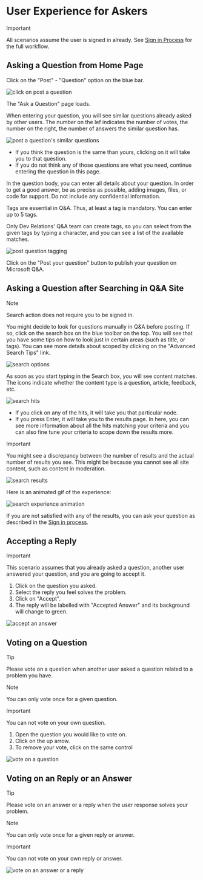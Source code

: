# User Experience for Askers

> [!IMPORTANT]
> All scenarios assume the user is signed in already. See [Sign in Process](index.md#sign-in-process) for the full workflow.

## Asking a Question from Home Page

Click on the "Post" - "Question" option on the blue bar.

![click on post a question](media/post-question-1.PNG)

The "Ask a Question" page loads.

When entering your question, you will see similar questions already asked by other users. The number on the lef indicates the number of votes, the number on the right, the number of answers the similar question has.

![post a question's similar questions](media/post-question-2.png)

- If you think the question is the same than yours, clicking on it will take you to that question.
- If you do not think any of those questions are what you need, continue entering the question in this page.

In the question body, you can enter all details about your question. In order to get a good answer, be as precise as possible, adding images, files, or code for support. Do not include any confidential information.

Tags are essential in Q&A. Thus, at least a tag is mandatory. You can enter up to 5 tags.

Only Dev Relations' Q&A team can create tags, so you can select from the given tags by typing a character, and you can see a list of the available matches.

![post question tagging](media/post-question-3.png)

Click on the "Post your question" button to publish your question on Microsoft Q&A.

## Asking a Question after Searching in Q&A Site

> [!NOTE]
> Search action does not require you to be signed in.

You might decide to look for questions manually in Q&A before posting. If so, click on the search box on the blue toolbar on the top. You will see that you have some tips on how to look just in certain areas (such as title, or tags). You can see more details about scoped by clicking on the "Advanced Search Tips" link.

![search options](media/search-1.png)

As soon as you start typing in the Search box, you will see content matches. The icons indicate whether the content type is a question, article, feedback, etc.

![search hits](media/search-2.png)

- If you click on any of the hits, it will take you that particular node.
- If you press Enter, it will take you to the results page. In here, you can see more information about all the hits matching your criteria and you can also fine tune your criteria to scope down the results more.

> [!IMPORTANT]
> You might see a discrepancy between the number of results and the actual number of results you see. This might be because you cannot see all site content, such as content in moderation.

![search results](media/search-3.png)

Here is an animated gif of the experience:

![search experience animation](media/search-ani.gif)

If you are not satisfied with any of the results, you can ask your question as described in the [Sign in process](index.md#sign-in-process).

## Accepting a Reply

> [!IMPORTANT]
> This scenario assumes that you already asked a question, another user answered your question, and you are going to accept it.

1. Click on the question you asked.
1. Select the reply you feel solves the problem.
1. Click on "Accept".
1. The reply will be labelled with "Accepted Answer" and its background will change to green.

![accept an answer](media/accept-answer.gif)

## Voting on a Question

> [!TIP]
> Please vote on a question when another user asked a question related to a problem you have.

> [!NOTE]
> You can only vote once for a given question.

> [!IMPORTANT]
> You can not vote on your own question.

1. Open the question you would like to vote on.
1. Click on the up arrow.
1. To remove your vote, click on the same control

![vote on a question](media/vote-question.gif)

## Voting on an Reply or an Answer

> [!TIP]
> Please vote on an answer or a reply when the user response solves your problem.

> [!NOTE]
> You can only vote once for a given reply or answer.

> [!IMPORTANT]
> You can not vote on your own reply or answer.

![vote on an answer or a reply](media/vote-answer.gif)